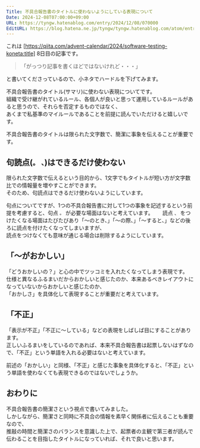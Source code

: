 ```yaml
---
Title: 不具合報告書のタイトルに使わないようにしている表現について
Date: 2024-12-08T07:00:00+09:00
URL: https://tyngw.hatenablog.com/entry/2024/12/08/070000
EditURL: https://blog.hatena.ne.jp/tyngw/tyngw.hatenablog.com/atom/entry/6802418398308802669
---
```


これは [https://qiita.com/advent-calendar/2024/software-testing-koneta:title] 8日目の記事です。  

> 「がっつり記事を書くほどではないけれど・・・」  

と書いてくださっているので、小ネタでハードルを下げてみます。  

不具合報告書のタイトル(サマリ)に使わない表現についてです。  
組織で受け継がれているルール、各個人が良いと思って運用しているルールがあると思うので、それらを否定するものではなく、  
あくまで私基準のマイルールであることを前提に読んでいただけると嬉しいです。  

不具合報告書のタイトルは限られた文字数で、簡潔に事象を伝えることが重要です。  

## 句読点(`。` `、`)はできるだけ使わない
限られた文字数で伝えるという目的から、1文字でもタイトルが短い方が文字数比での情報量を増やすことができます。  
そのため、句読点はできるだけ使わないようにしています。  

句点についてですが、1つの不具合報告書に対して1つの事象を記述するという前提を考慮すると、句点 `。` が必要な場面はないと考えています。　　
読点 `、` をつけたくなる場面はたびたびあり「〜のとき、」「〜の際、」「〜すると、」などの後ろに読点を付けたくなってしまいますが、  
読点をつけなくても意味が通じる場合は削除するようにしています。

## 「〜がおかしい」
「どうおかしいの？」と心の中でツッコミを入れたくなってしまう表現です。  
仕様と異なるふるまいだからおかしいと感じたのか、本来あるべきレイアウトになっていないからおかしいと感じたのか、  
「おかしさ」を具体化して表現することが重要だと考えています。  

## 「不正」
「表示が不正」「不正に〜している」などの表現をしばしば目にすることがあります。  
正しいふるまいをしているのであれば、本来不具合報告書は起票しないはずなので、「不正」という単語を入れる必要はないと考えています。  

前述の「おかしい」と同様、「不正」と感じた事象を具体化すると、「不正」という単語を使わなくても表現できるのではないでしょうか。  

## おわりに
不具合報告書の簡潔さという視点で書いてみました。  
しかしながら、簡潔さと同時に不具合の情報を素早く関係者に伝えることも重要なので、  
推敲の時間と簡潔さのバランスを意識した上で、起票者の主観で第三者が読んで伝わることを目指したタイトルになっていれば、それで良いと思います。  
